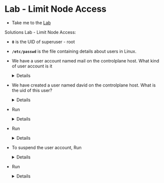 # Lab - Limit Node Access
  
  - Take me to the [Lab](https://kodekloud.com/topic/lab-limit-node-access/)

Solutions Lab - Limit Node Access:

- **`0`** is the UID of superuser - root

- **`/etc/passwd`** is the file containing details about users in Linux.

- We have a user account named mail on the controlplane host. What kind of user account is it
  <details>

  ```
  System account
  ```
  </details>

- We have created a user named david on the controlplane host. What is the uid of this user?
  <details>

  ```
  Look at the file /etc/passwd and identify ID of david
  OR
  run as a root
  $ id david
  2323
  ```
  </details>

- Run
  <details>

  ```
  As a root run

  $ passwd david

  and then enter the password
  ```
  </details>

- Run
  <details>

  ```
  use those commands
  $ userdel ray
  $ groupdel devs
  and then enter the password
  ```
  </details>

- To suspend the user account, Run
  <details>

  ```
  $ usermod -s /usr/sbin/nologin himanshi
  ```
  </details>


- Run
  <details>

  ```
  $ useradd -d /opt/sam -s /bin/bash -G admin -u 2328 sam
  ```
  </details>


